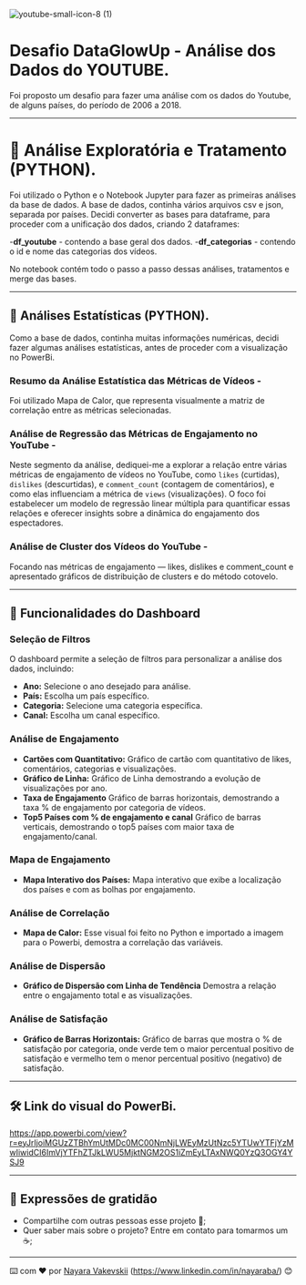 
![youtube-small-icon-8 (1)](https://github.com/NayaraWakewski/analise_youtube/assets/79403619/86711b0a-a80a-4f72-9f9f-c6b11ab88a7e)


# Desafio DataGlowUp - Análise dos Dados do YOUTUBE.

Foi proposto um desafio para fazer uma análise com os dados do Youtube, de alguns países, do período de 2006 a 2018.

---
# 🚀 Análise Exploratória e Tratamento (PYTHON).

Foi utilizado o Python e o Notebook Jupyter para fazer as primeiras análises da base de dados.
A base de dados, continha vários arquivos csv e json, separada por países.
Decidi converter as bases para dataframe, para proceder com a unificação dos dados, criando 2 dataframes: 

-**df_youtube** - contendo a base geral dos dados.
-**df_categorias** - contendo o id e nome das categorias dos vídeos.

No notebook contém todo o passo a passo dessas análises, tratamentos e merge das bases.

---

## 🚀 Análises Estatísticas (PYTHON).

Como a base de dados, continha muitas informações numéricas, decidi fazer algumas análises estatísticas, antes de proceder com a visualização no PowerBi.

### Resumo da Análise Estatística das Métricas de Vídeos - 
Foi utilizado Mapa de Calor, que representa visualmente a matriz de correlação entre as métricas selecionadas.

### Análise de Regressão das Métricas de Engajamento no YouTube - 
Neste segmento da análise, dediquei-me a explorar a relação entre várias métricas de engajamento de vídeos no YouTube, como `likes` (curtidas), `dislikes` (descurtidas), e `comment_count` (contagem de comentários), e como elas influenciam a métrica de `views` (visualizações). O foco foi estabelecer um modelo de regressão linear múltipla para quantificar essas relações e oferecer insights sobre a dinâmica do engajamento dos espectadores.

### Análise de Cluster dos Vídeos do YouTube - 
Focando nas métricas de engajamento — likes, dislikes e comment_count e apresentado gráficos de distribuição de clusters e do método cotovelo.

---

## 🚀 Funcionalidades do Dashboard

### Seleção de Filtros
O dashboard permite a seleção de filtros para personalizar a análise dos dados, incluindo:

- **Ano:** Selecione o ano desejado para análise.
- **País:** Escolha um país específico.
- **Categoria:** Selecione uma categoria específica.
- **Canal:** Escolha um canal específico.

### Análise de Engajamento

- **Cartões com Quantitativo:** Gráfico de cartão com quantitativo de likes, comentários, categorias e visualizações.
- **Gráfico de Linha:** Gráfico de Linha demostrando a evolução de visualizações por ano.
- **Taxa de Engajamento** Gráfico de barras horizontais, demostrando a taxa % de engajamento por categoria de vídeos.
- **Top5 Países com % de engajamento e canal** Gráfico de barras verticais, demostrando o top5 países com maior taxa de engajamento/canal.


### Mapa de Engajamento

- **Mapa Interativo dos Países:** Mapa interativo que exibe a localização dos países e com as bolhas por engajamento.


### Análise de Correlação

- **Mapa de Calor:** Esse visual foi feito no Python e importado a imagem para o Powerbi, demostra a correlação das variáveis.


### Análise de Dispersão

- **Gráfico de Dispersão com Linha de Tendência** Demostra a relação entre o engajamento total e as visualizações.


### Análise de Satisfação

- **Gráfico de Barras Horizontais:** Gráfico de barras que mostra o % de satisfação por categoria, onde verde tem o maior percentual positivo de satisfação e vermelho tem o menor percentual positivo (negativo) de satisfação.

---
## 🛠️ Link do visual do PowerBi.

https://app.powerbi.com/view?r=eyJrIjoiMGUzZTBhYmUtMDc0MC00NmNjLWEyMzUtNzc5YTUwYTFjYzMwIiwidCI6ImVjYTFhZTJkLWU5MjktNGM2OS1iZmEyLTAxNWQ0YzQ3OGY4YSJ9
  
---
## 🎁 Expressões de gratidão

* Compartilhe com outras pessoas esse projeto 📢;
* Quer saber mais sobre o projeto? Entre em contato para tomarmos um :coffee:;
---
⌨️ com ❤️ por [Nayara Vakevskii](https://github.com/NayaraWakewski) (https://www.linkedin.com/in/nayaraba/) 😊





